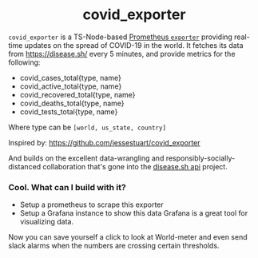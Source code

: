 <h1 align="center">
  covid_exporter
</h1>

`covid_exporter` is a TS-Node-based [Prometheus `exporter`][prometheus] providing
real-time updates on the spread of COVID-19 in the world. It fetches its data from
https://disease.sh/ every 5 minutes, and provide metrics for the following:

- covid_cases_total{type, name}
- covid_active_total{type, name}
- covid_recovered_total{type, name}
- covid_deaths_total{type, name}
- covid_tests_total{type, name}

Where type can be `[world, us_state, country]`

Inspired by: https://github.com/jessestuart/covid_exporter

And builds on the excellent data-wrangling and responsibly-socially-distanced
collaboration that's gone into the [disease.sh api][api] project.

### Cool. What can I build with it?

- Setup a prometheus to scrape this exporter
- Setup a Grafana instance to show this data
  Grafana is a great tool for visualizing data.

Now you can save yourself a click to look at World-meter and even send
slack alarms when the numbers are crossing certain thresholds.

[api]: https://github.com/disease-sh/api
[grafana]: https://grafana.com
[prometheus]: https://prometheus.io/docs/instrumenting/exporters/
